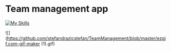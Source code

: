# Team management app
[![My Skills](https://skills.thijs.gg/icons?i=react,firebase&theme=dark)](https://skills.thijs.gg)

![](https://github.com/stefandrazicstefan/TeamManagement/blob/master/ezgif.com-gif-maker (1).gif)
